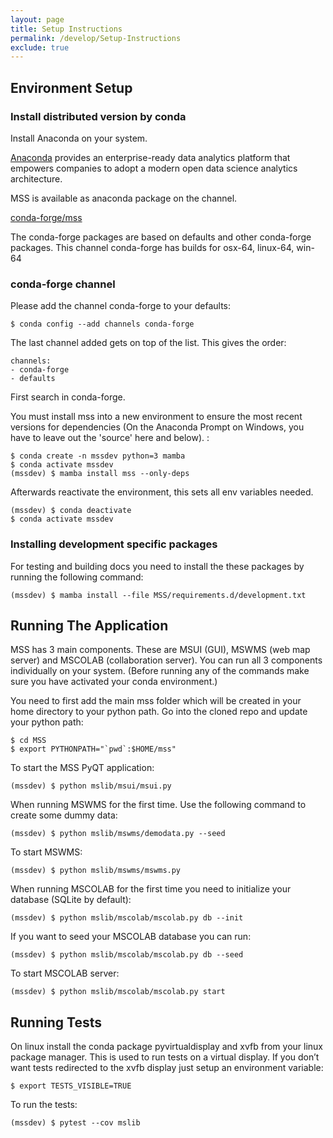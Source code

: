 ```yaml
---
layout: page
title: Setup Instructions
permalink: /develop/Setup-Instructions
exclude: true
---
```


## Environment Setup

### Install distributed version by conda

Install Anaconda on your system.

[Anaconda](https://www.continuum.io/why-anaconda) provides an
enterprise-ready data analytics platform that empowers companies to
adopt a modern open data science analytics architecture.

MSS is available as anaconda package on the channel.

[conda-forge/mss](https://anaconda.org/conda-forge/mss)

The conda-forge packages are based on defaults and other conda-forge
packages. This channel conda-forge has builds for osx-64, linux-64,
win-64

### conda-forge channel

Please add the channel conda-forge to your defaults:

    $ conda config --add channels conda-forge

The last channel added gets on top of the list. This gives the order:

```
channels:
- conda-forge
- defaults
```

First search in  conda-forge.

You must install mss into a new environment to ensure the most recent
versions for dependencies (On the Anaconda Prompt on Windows, you have
to leave out the 'source' here and below). :

    $ conda create -n mssdev python=3 mamba
    $ conda activate mssdev
    (mssdev) $ mamba install mss --only-deps

Afterwards reactivate the environment, this sets all env variables needed.

    (mssdev) $ conda deactivate
    $ conda activate mssdev

### Installing development specific packages

For testing and building docs you need to install the these packages by running the following command:

    (mssdev) $ mamba install --file MSS/requirements.d/development.txt

## Running The Application

MSS has 3 main components. These are MSUI (GUI), MSWMS (web map server) and MSCOLAB (collaboration server). You can run all 3 components individually on your system. (Before running any of the commands make sure you have activated your conda environment.)

You need to first add the main mss folder which will be created in your home directory to your python path. Go into the cloned repo and update your python path:

    $ cd MSS
    $ export PYTHONPATH="`pwd`:$HOME/mss"

To start the MSS PyQT application:

    (mssdev) $ python mslib/msui/msui.py

When running MSWMS for the first time. Use the following command to create some dummy data:

    (mssdev) $ python mslib/mswms/demodata.py --seed

To start MSWMS:

    (mssdev) $ python mslib/mswms/mswms.py

When running MSCOLAB for the first time you need to initialize your database (SQLite by default):

    (mssdev) $ python mslib/mscolab/mscolab.py db --init

If you want to seed your MSCOLAB database you can run:

    (mssdev) $ python mslib/mscolab/mscolab.py db --seed

To start MSCOLAB server:

    (mssdev) $ python mslib/mscolab/mscolab.py start

## Running Tests

On linux install the conda package pyvirtualdisplay and xvfb from your linux package manager. This is used to run tests on a virtual display. If you don’t want tests redirected to the xvfb display just setup an environment variable:

    $ export TESTS_VISIBLE=TRUE

To run the tests:

    (mssdev) $ pytest --cov mslib

